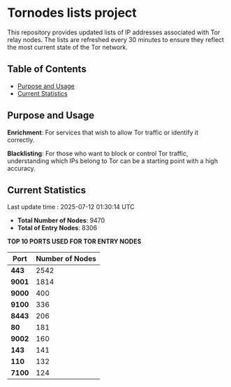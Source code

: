 # Tornodes lists project

This repository provides updated lists of IP addresses associated with Tor relay nodes. The lists are refreshed every 30 minutes to ensure they reflect the most current state of the Tor network.

## Table of Contents

- [Purpose and Usage](#purpose-and-usage)
- [Current Statistics](#current-statistics)


## Purpose and Usage

**Enrichment**: For services that wish to allow Tor traffic or identify it correctly.

**Blacklisting**: For those who want to block or control Tor traffic, understanding which IPs belong to Tor can be a starting point with a high accuracy.

## Current Statistics

Last update time : 2025-07-12 01:30:14 UTC

- **Total Number of Nodes**: 9470
- **Total of Entry Nodes**: 8306

**TOP 10 PORTS USED FOR TOR ENTRY NODES**

| **Port** | **Number of Nodes** |
|------|-----------------|
| **443**   | 2542  |
| **9001**   | 1814  |
| **9000**   | 400  |
| **9100**   | 336  |
| **8443**   | 206  |
| **80**   | 181  |
| **9002**   | 160  |
| **143**   | 141  |
| **110**   | 132  |
| **7100**   | 124  |

